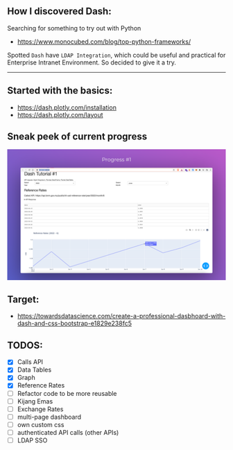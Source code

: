 ## How I discovered Dash:
Searching for something to try out with Python
- https://www.monocubed.com/blog/top-python-frameworks/

Spotted `Dash` have `LDAP Integration`, which could be useful and practical for Enterprise Intranet Environment.
So decided to give it a try.

----

## Started with the basics:
- https://dash.plotly.com/installation
- https://dash.plotly.com/layout

## Sneak peek of current progress
![Progress Week #1](images/progress-week1.png "Progress Week #1")

## Target:
- https://towardsdatascience.com/create-a-professional-dasbhoard-with-dash-and-css-bootstrap-e1829e238fc5

## TODOS:
- [x] Calls API
- [x] Data Tables
- [x] Graph
- [x] Reference Rates
- [ ] Refactor code to be more reusable
- [ ] Kijang Emas
- [ ] Exchange Rates
- [ ] multi-page dashboard
- [ ] own custom css
- [ ] authenticated API calls (other APIs)
- [ ] LDAP SSO